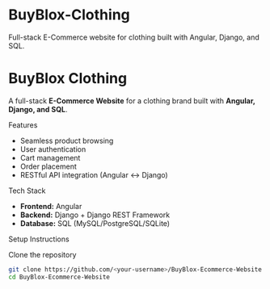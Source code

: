 # BuyBlox-Clothing
Full-stack E-Commerce website for clothing built with Angular, Django, and SQL.
# BuyBlox Clothing 

A full-stack **E-Commerce Website** for a clothing brand built with **Angular, Django, and SQL**.

Features
- Seamless product browsing
- User authentication
- Cart management
- Order placement
- RESTful API integration (Angular ↔ Django)

Tech Stack
- **Frontend:** Angular  
- **Backend:** Django + Django REST Framework  
- **Database:** SQL (MySQL/PostgreSQL/SQLite)  

 Setup Instructions

Clone the repository
```bash
git clone https://github.com/<your-username>/BuyBlox-Ecommerce-Website.git
cd BuyBlox-Ecommerce-Website
